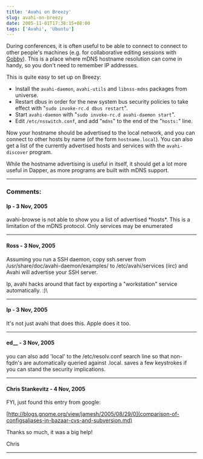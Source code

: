 ```yaml
---
title: 'Avahi on Breezy'
slug: avahi-on-breezy
date: 2005-11-01T17:38:15+08:00
tags: ['Avahi', 'Ubuntu']
---
```


During conferences, it is often useful to be able to connect to connect
to other people\'s machines (e.g. for collaborative editing sessions
with [Gobby](http://gobby.0x539.de/)). This is a place where mDNS
hostname resolution can come in handy, so you don\'t need to remember IP
addresses.

This is quite easy to set up on Breezy:

-   Install the `avahi-daemon`, `avahi-utils` and `libnss-mdns` packages
    from universe.
-   Restart dbus in order for the new system bus security policies to
    take effect with \"`sudo invoke-rc.d dbus restart`\".
-   Start `avahi-daemon` with \"`sudo invoke-rc.d avahi-daemon start`\".
-   Edit `/etc/nsswitch.conf`, and add \"`mdns`\" to the end of the
    \"`hosts:`\" line.

Now your hostname should be advertised to the local network, and you can
connect to other hosts by name (of the form `hostname.local`). You can
also get a list of the currently advertised hosts and services with the
`avahi-discover` program.

While the hostname advertising is useful in itself, it should get a lot
more useful in Dapper, as more programs are built with mDNS support.

---
### Comments:
#### lp - <time datetime="2005-11-02 02:02:48">3 Nov, 2005</time>

avahi-browse is not able to show you a list of advertised \*hosts\*.
This is a limitation of the mDNS protocol. Only services may be
enumerated

---
#### Ross - <time datetime="2005-11-02 03:17:04">3 Nov, 2005</time>

Assuming you run a SSH daemon, copy ssh.server from
/usr/share/doc/avahi-daemon/examples/ to /etc/avahi/services (iirc) and
Avahi will advertise your SSH server.

lp, avahi hacks around that fact by exporting a \"workstation\" service
automatically. :)\

---
#### lp - <time datetime="2005-11-02 07:35:43">3 Nov, 2005</time>

It\'s not just avahi that does this. Apple does it too.

---
#### ed__ - <time datetime="2005-11-02 15:42:36">3 Nov, 2005</time>

you can also add \'local\' to the /etc/resolv.conf search line so that
non-fqdn\'s are automatically queried against .local. saves a few
keystrokes if you can stand the security implications.

---
#### Chris Stankevitz - <time datetime="2005-11-03 11:21:25">4 Nov, 2005</time>

FYI, just found this entry from google:

[http://blogs.gnome.org/view/jamesh/2005/08/29/0](comparison-of-configsaliases-in-bazaar-cvs-and-subversion.md)

Thanks so much, it was a big help!

Chris

---
